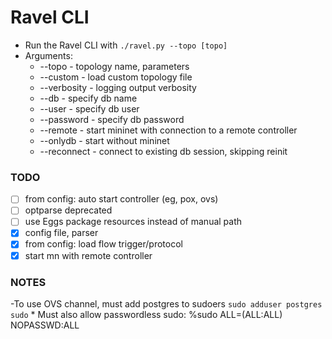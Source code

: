 # Ravel CLI

* Run the Ravel CLI with `./ravel.py --topo [topo]`
* Arguments:
  * --topo - topology name, parameters
  * --custom - load custom topology file
  * --verbosity - logging output verbosity
  * --db - specify db name
  * --user - specify db user
  * --password - specify db password
  * --remote - start mininet with connection to a remote controller
  * --onlydb - start without mininet
  * --reconnect - connect to existing db session, skipping reinit

### TODO
- [ ] from config: auto start controller (eg, pox, ovs) 
- [ ] optparse deprecated
- [ ] use Eggs package resources instead of manual path
- [x] config file, parser
- [x] from config: load flow trigger/protocol
- [x] start mn with remote controller

### NOTES
-To use OVS channel, must add postgres to sudoers `sudo adduser postgres sudo`
    * Must also allow passwordless sudo: %sudo   ALL=(ALL:ALL) NOPASSWD:ALL
